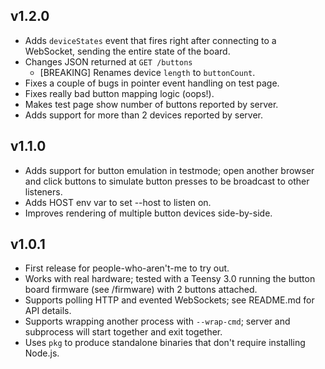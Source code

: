 ## v1.2.0

- Adds `deviceStates` event that fires right after connecting to a WebSocket,
  sending the entire state of the board.
- Changes JSON returned at `GET /buttons`
  - [BREAKING] Renames device `length` to `buttonCount`.
- Fixes a couple of bugs in pointer event handling on test page.
- Fixes really bad button mapping logic (oops!).
- Makes test page show number of buttons reported by server.
- Adds support for more than 2 devices reported by server.

## v1.1.0

- Adds support for button emulation in testmode; open another browser and click
  buttons to simulate button presses to be broadcast to other listeners.
- Adds HOST env var to set --host to listen on.
- Improves rendering of multiple button devices side-by-side.

## v1.0.1

- First release for people-who-aren't-me to try out.
- Works with real hardware; tested with a Teensy 3.0 running the button board
  firmware (see /firmware) with 2 buttons attached.
- Supports polling HTTP and evented WebSockets; see README.md for API details.
- Supports wrapping another process with `--wrap-cmd`; server and subprocess
  will start together and exit together.
- Uses `pkg` to produce standalone binaries that don't require installing
  Node.js.

